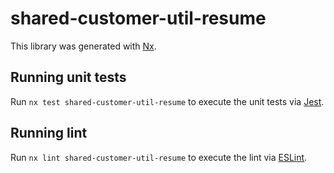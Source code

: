 # shared-customer-util-resume

This library was generated with [Nx](https://nx.dev).

## Running unit tests

Run `nx test shared-customer-util-resume` to execute the unit tests via [Jest](https://jestjs.io).

## Running lint

Run `nx lint shared-customer-util-resume` to execute the lint via [ESLint](https://eslint.org/).
